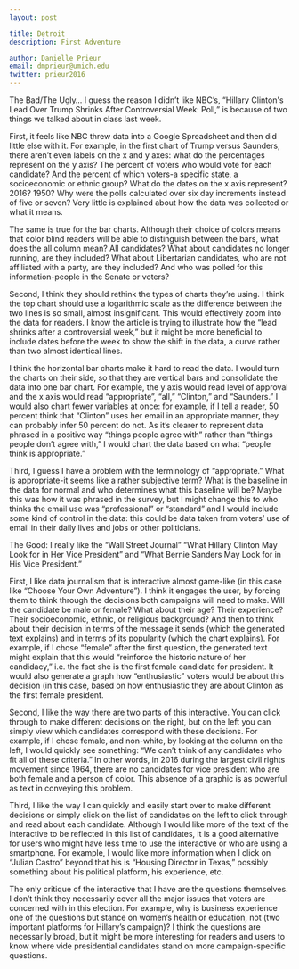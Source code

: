 ```yaml
---
layout: post

title: Detroit
description: First Adventure

author: Danielle Prieur
email: dmprieur@umich.edu
twitter: prieur2016
---
```


The Bad/The Ugly…
I guess the reason I didn’t like NBC’s, “Hillary Clinton's Lead Over Trump Shrinks After Controversial Week: Poll,” is because of two things we talked about in class last week. 

First, it feels like NBC threw data into a Google Spreadsheet and then did little else with it. For example, in the first chart of Trump versus Saunders, there aren’t even labels on the x and y axes: what do the percentages represent on the y axis? The percent of voters who would vote for each candidate? And the percent of which voters-a specific state, a socioeconomic or ethnic group? What do the dates on the x axis represent? 2016? 1950? Why were the polls calculated over six day increments instead of five or seven? Very little is explained about how the data was collected or what it means. 

The same is true for the bar charts. Although their choice of colors means that color blind readers will be able to distinguish between the bars, what does the all column mean? All candidates? What about candidates no longer running, are they included? What about Libertarian candidates, who are not affiliated with a party, are they included? And who was polled for this information-people in the Senate or voters? 

Second, I think they should rethink the types of charts they’re using. I think the top chart should use a logarithmic scale as the difference between the two lines is so small, almost insignificant. This would effectively zoom into the data for readers. I know the article is trying to illustrate how the “lead shrinks after a controversial week,” but it might be more beneficial to include dates before the week to show the shift in the data, a curve rather than two almost identical lines. 

I think the horizontal bar charts make it hard to read the data. I would turn the charts on their side, so that they are vertical bars and consolidate the data into one bar chart. For example, the y axis would read level of approval and the x axis would read “appropriate”, “all,” “Clinton,” and “Saunders.” I would also chart fewer variables at once: for example, if I tell a reader, 50 percent think that “Clinton” uses her email in an appropriate manner, they can probably infer 50 percent do not. As it’s clearer to represent data phrased in a positive way “things people agree with” rather than “things people don’t agree with,” I would chart the data based on what “people think is appropriate.” 

Third, I guess I have a problem with the terminology of “appropriate.” What is appropriate-it seems like a rather subjective term? What is the baseline in the data for normal and who determines what this baseline will be? Maybe this was how it was phrased in the survey, but I might change this to who thinks the email use was “professional” or “standard” and I would include some kind of control in the data: this could be data taken from voters’ use of email in their daily lives and jobs or other politicians. 


The Good: 
I really like the “Wall Street Journal” “What Hillary Clinton May Look for in Her Vice President” and “What Bernie Sanders May Look for in His Vice President.”

First, I like data journalism that is interactive almost game-like (in this case like “Choose Your Own Adventure”). I think it engages the user, by forcing them to think through the decisions both campaigns will need to make. Will the candidate be male or female? What about their age? Their experience? Their socioeconomic, ethnic, or religious background? And then to think about their decision in terms of the message it sends (which the generated text explains) and in terms of its popularity (which the chart explains). For example, if I chose “female” after the first question, the generated text might explain that this would “reinforce the historic nature of her candidacy,” i.e. the fact she is the first female candidate for president. It would also generate a graph how “enthusiastic” voters would be about this decision (in this case, based on how enthusiastic they are about Clinton as the first female president. 

Second, I like the way there are two parts of this interactive. You can click through to make different decisions on the right, but on the left you can simply view which candidates correspond with these decisions. For example, if I chose female, and non-white, by looking at the column on the left, I would quickly see something: “We can’t think of any candidates who fit all of these criteria.” In other words, in 2016 during the largest civil rights movement since 1964, there are no candidates for vice president who are both female and a person of color. This absence of a graphic is as powerful as text in conveying this problem. 

Third, I like the way I can quickly and easily start over to make different decisions or simply click on the list of candidates on the left to click through and read about each candidate. Although I would like more of the text of the interactive to be reflected in this list of candidates, it is a good alternative for users who might have less time to use the interactive or who are using a smartphone. For example, I would like more information when I click on “Julian Castro” beyond that his is “Housing Director in Texas,” possibly something about his political platform, his experience, etc. 

The only critique of the interactive that I have are the questions themselves. I don’t think they necessarily cover all the major issues that voters are concerned with in this election. For example, why is business experience one of the questions but stance on women’s health or education, not (two important platforms for Hillary’s campaign)? I think the questions are necessarily broad, but it might be more interesting for readers and users to know where vide presidential candidates stand on more campaign-specific questions. 

